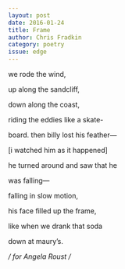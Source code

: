 ```yaml
---
layout: post 
date: 2016-01-24
title: Frame
author: Chris Fradkin
category: poetry
issue: edge
---
```

we rode the wind,

up along the sandcliff,

down along the coast,

riding the eddies like a skate-

board. then billy lost his feather—

[i watched him as it happened]

he turned around and saw that he

was falling—

falling in slow motion,

his face filled up the frame,

like when we drank that soda

down at maury’s.

_/ for Angela Roust /_